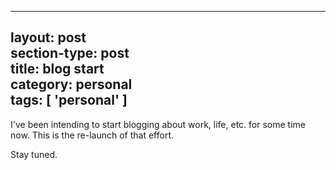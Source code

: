 ----		
layout: post		
section-type: post		
title: blog start		
category: personal		
tags: [ 'personal' ]		
----

I've been intending to start blogging about work, life, etc. for some time now. This is the re-launch of that effort.

Stay tuned.